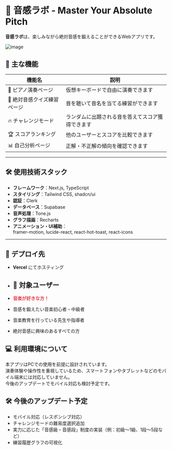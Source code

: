 # 🎹 音感ラボ - Master Your Absolute Pitch

**音感ラボ**は、楽しみながら絶対音感を鍛えることができるWebアプリです。  

![image](https://github.com/user-attachments/assets/9f8d362b-7987-4901-9b6e-8cfeb7391d41)


## 🧩 主な機能

| 機能名 | 説明 |
|--------|------|
| 🎹 ピアノ演奏ページ | 仮想キーボードで自由に演奏できます |
| 🎯 絶対音感クイズ練習ページ | 音を聴いて音名を当てる練習ができます |
| 🔥 チャレンジモード | ランダムに出題される音を答えてスコア獲得できます |
| 🏆 スコアランキング | 他のユーザーとスコアを比較できます |
| 📊 自己分析ページ | 正解・不正解の傾向を確認できます |

---

## 🛠️ 使用技術スタック

- **フレームワーク**：Next.js, TypeScript  
- **スタイリング**：Tailwind CSS, shadcn/ui  
- **認証**：Clerk  
- **データベース**：Supabase  
- **音声処理**：Tone.js  
- **グラフ描画**：Recharts  
- **アニメーション・UI補助**：  
  framer-motion, lucide-react, react-hot-toast, react-icons

---

## 🚀 デプロイ先
- **Vercel** にてホスティング

- ## 🎯 対象ユーザー

- <span style="color:#e63946;"><strong>音楽が好きな方！</strong></span>
- 音感を鍛えたい音楽初心者・中級者
- 音楽教育を行っている先生や指導者
- 絶対音感に興味のあるすべての方

## 💻 利用環境について

本アプリはPCでの使用を前提に設計されています。  
演奏体験や操作性を重視しているため、スマートフォンやタブレットなどのモバイル端末には対応していません。  
今後のアップデートでモバイル対応も検討予定です。

## 🛠 今後のアップデート予定

- モバイル対応（レスポンシブ対応）
- チャレンジモードの難易度選択追加
- 実力に応じた「音感級・音感段」制度の実装（例：初級〜1級、1段〜5段など）
- 練習履歴グラフの可視化
